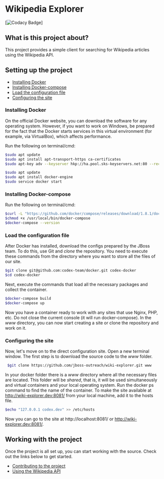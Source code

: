 # Wikipedia Explorer

[![Codacy Badge](https://api.codacy.com/project/badge/Grade/187f571b72344e4eab4c4d95c0e45503)]


## <a id="desc"></a>What is this project about?
This project provides a simple client for searching for Wikipedia articles using the Wikipedia API.


## <a id="setup"></a>Setting up the project
* [Installing Docker](#ins_docker)
* [Installing Docker-compose](#ins_docker-compose)
* [Load the configuration file](#ins_load_conf)
* [Configuring the site](#ins_conf_site)


### <a id="ins_docker"></a>Installing Docker
On the official Docker website, you can download the software for any operating system. However, if you want to work on Windows, be prepared for the fact that the Docker starts services in this virtual environment (for example, via VirtualBox), which affects performance.

Run the following on terminal/cmd:
```bash
$sudo apt update
$sudo apt install apt-transport-https ca-certificates
$sudo apt-key adv --keyserver hkp://ha.pool.sks-keyservers.net:80 --recv-keys  58118  E89F3A912897C070ADBF76221572C52609D
```
```bash
$sudo apt update
$sudo apt install docker-engine
$sudo service docker start
```


### <a id="ins_docker-compose"></a>Installing Docker-compose
Run the following on terminal/cmd:
```bash
$curl -L "https://github.com/docker/compose/releases/download/1.8.1/docker-compose-$(uname -s)-$(uname -m)" -o /usr/local/bin/docker-compose
$chmod +x /usr/local/bin/docker-compose  
$docker-compose --version
```


### <a id="ins_load_conf"></a>Load the configuration file
After Docker has installed, download the configs prepared by the JBoss team. To do this, use Git and *clone* the repository. You need to execute these commands from the directory where you want to store all the files of our site.
```bash
$git clone git@github.com:codex-team/docker.git codex-docker
$cd codex-docker
```
Next, execute the commands that load all the necessary packages and collect the container.
```bash
$docker-compose build
$docker-compose up
```
Now you have a container ready to work with any sites that use Nginx, PHP, etc. Do not close the current console (it will run docker-compose).
In the *www* directory, you can now start creating a site or clone the repository and work on it.


### <a id="ins_conf_site"></a>Configuring the site

Now, let's move on to the direct configuration site. Open a new terminal window. The first step is to download the source code to the *www* folder.
```bash
 $git clone https://github.com/jboss-outreach/wiki-explorer.git www
```
In your docker folder there is a *www* directory where all the necessary files are located. This folder will be *shared*, that is, it will be used simultaneously and virtual containers and your local operating system.
Run the docker ps command to find the name of the container.
To make the site available at http://wiki-explorer.dev:8081/ from your local machine, add it to the hosts file.
```bash
$echo "127.0.0.1 codex.dev" >> /etc/hosts
```
Now you can go to the site at http://localhost:8081/ or http://wiki-explorer.dev:8081/.


## Working with the project

Once the project is all set up, you can start working with the source.
Check out the links below to get started.
* [Contributing to the project](doc/CONTRIBUTING.md)
* [Using the Wikipedia API](doc/API.md)
